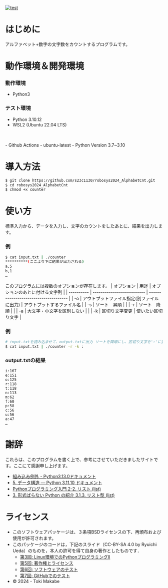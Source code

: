 <!---
  SPDX-FileCopyrightText: 2024 Toki Makabe <s23c1130sm@s.chibakoudai.jp>
  SPDX-License-Identifier:BSD-3-Clause
--->

[![test](https://github.com/s23c1130/robosys2024_AlphabetCnt/actions/workflows/test.yml/badge.svg)](https://github.com/s23c1130/robosys2024_AlphabetCnt/actions/workflows/test.yml)

# はじめに
アルファベット+数字の文字数をカウントするプログラムです。

# 動作環境＆開発環境
### 動作環境
- Python3

### テスト環境
- Python 3.10.12
- WSL2 (Ubuntu 22.04 LTS)
<BR>
<BR>
- Github Actions
  - ubuntu-latest
  - Python Version 3.7~3.10

# 導入方法
```bash
$ git clone https://github.com/s23c1130/robosys2024_AlphabetCnt.git
$ cd robosys2024_AlphabetCnt
$ chmod +x counter
```

# 使い方
標準入力から、データを入力し、文字のカウントをしたあとに、結果を出力します。

### 例
```bash
$ cat input.txt | ./counter
**********(ここより下に結果が出力される)
a,5
b,1
…
```
このプログラムには複数のオプションが存在します。
| オプション | 用途                       | オプションのあとに付ける文字列        | 
| ---------- | -------------------------- | ------------------------------------- | 
| -o         | アウトプットファイル指定(別ファイルに出力)   | アウトプットするファイル名            | 
| -s         | ソート　昇順             |                                    | 
| -r         | ソート　降順               |                                       | 
| -a         | 大文字・小文字を区別しない |                                       | 
| -k         | 区切り文字変更             | 使いたい区切り文字                    | 

### 例
```bash
# input.txtを読み込ませて、output.txtに出力 ソートを降順にし、区切り文字を':'に変更
$ cat input.txt | ./counter -r -k :
```
### output.txtの結果
```
i:167
e:151
o:125
r:118
t:118
n:113
m:62
f:60
p:58
c:56
u:56
a:47
…
```

# 謝辞
これらは、このプログラムを書く上で、参考にさせていただきましたサイトです。ここにて感謝申し上げます。
- [組み込み例外 - Python3.13.0ドキュメント](https://docs.python.org/ja/3/library/exceptions.html)
- [5. データ構造 — Python 3.11.10 ドキュメント](https://docs.python.org/ja/3.11/tutorial/datastructures.html)
- [Pythonプログラミング入門 2-2. リスト (list)](https://utokyo-ipp.github.io/2/2-2.html)
- [3. 形式ばらない Python の紹介 3.1.3. リスト型 (list)](https://docs.python.org/ja/3/tutorial/introduction.html#lists)
# ライセンス
 - このソフトウェアパッケージは、３条項BSDライセンスの下、再頒布および使用が許可されます。
 - このパッケージのコードは，下記のスライド（CC-BY-SA 4.0 by Ryuichi Ueda）のものを，本人の許可を得て自身の著作としたものです．
    - [第3回: Linux環境でのPythonプログラミングII](https://ryuichiueda.github.io/slides_marp/robosys2024/lesson3.html)
    - [第5回: 著作権とライセンス](https://ryuichiueda.github.io/slides_marp/robosys2024/lesson5.html)
    - [第6回: ソフトウェアのテスト](https://ryuichiueda.github.io/slides_marp/robosys2024/lesson6.html)
    - [第7回: GitHubでのテスト](https://ryuichiueda.github.io/slides_marp/robosys2024/lesson7.html)
 - ©️ 2024 - Toki Makabe
